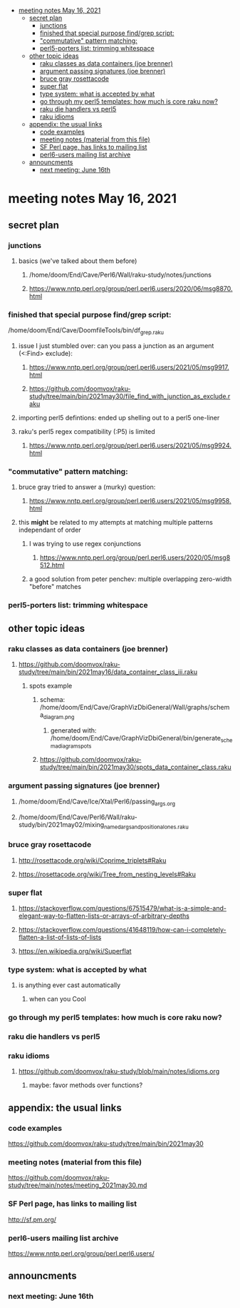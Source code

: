- [meeting notes May 16, 2021](#org6b5d09d)
  - [secret plan](#org86af2b9)
    - [junctions](#org5233415)
    - [finished that special purpose find/grep script:](#org4aa9a20)
    - ["commutative" pattern matching:](#org196c378)
    - [perl5-porters list: trimming whitespace](#orgcbd387c)
  - [other topic ideas](#org0ea50ec)
    - [raku classes as data containers (joe brenner)](#orge88de45)
    - [argument passing signatures (joe brenner)](#org2c3ab1e)
    - [bruce gray rosettacode](#orgbaff717)
    - [super flat](#org3886df9)
    - [type system: what is accepted by what](#orgf41ccb1)
    - [go through my perl5 templates: how much is core raku now?](#org3e3ee83)
    - [raku die handlers vs perl5](#orgd1d1ad5)
    - [raku idioms](#org16dd9a7)
  - [appendix: the usual links](#org842b522)
    - [code examples](#orga0e4997)
    - [meeting notes (material from this file)](#org42afd5e)
    - [SF Perl page, has links to mailing list](#org6c27779)
    - [perl6-users mailing list archive](#org798ba94)
  - [announcments](#orgf9a29e4)
    - [next meeting: June 16th](#orge7d6530)


<a id="org6b5d09d"></a>

# meeting notes May 16, 2021


<a id="org86af2b9"></a>

## secret plan


<a id="org5233415"></a>

### junctions

1.  basics (we've talked about them before)

    1.  /home/doom/End/Cave/Perl6/Wall/raku-study/notes/junctions
    
    2.  <https://www.nntp.perl.org/group/perl.perl6.users/2020/06/msg8870.html>


<a id="org4aa9a20"></a>

### finished that special purpose find/grep script:

/home/doom/End/Cave/DoomfileTools/bin/df<sub>grep.raku</sub>

1.  issue I just stumbled over: can you pass a junction as an argument (<:Find> exclude):

    1.  <https://www.nntp.perl.org/group/perl.perl6.users/2021/05/msg9917.html>
    
    2.  <https://github.com/doomvox/raku-study/tree/main/bin/2021may30/file_find_with_junction_as_exclude.raku>

2.  importing perl5 defintions: ended up shelling out to a perl5 one-liner

3.  raku's perl5 regex compatibility (:P5) is limited

    1.  <https://www.nntp.perl.org/group/perl.perl6.users/2021/05/msg9924.html>


<a id="org196c378"></a>

### "commutative" pattern matching:

1.  bruce gray tried to answer a (murky) question:

    1.  <https://www.nntp.perl.org/group/perl.perl6.users/2021/05/msg9958.html>

2.  this **might** be related to my attempts at matching multiple patterns independant of order

    1.  I was trying to use regex conjunctions
    
        1.  <https://www.nntp.perl.org/group/perl.perl6.users/2020/05/msg8512.html>
    
    2.  a good solution from peter penchev: multiple overlapping zero-width "before" matches


<a id="orgcbd387c"></a>

### perl5-porters list: trimming whitespace


<a id="org0ea50ec"></a>

## other topic ideas


<a id="orge88de45"></a>

### raku classes as data containers (joe brenner)

1.  <https://github.com/doomvox/raku-study/tree/main/bin/2021may16/data_container_class_iii.raku>

    1.  spots example
    
        1.  schema: /home/doom/End/Cave/GraphVizDbiGeneral/Wall/graphs/schema<sub>diagram.png</sub>
        
            1.  generated with: /home/doom/End/Cave/GraphVizDbiGeneral/bin/generate<sub>schema</sub><sub>diagram</sub><sub>spots</sub>
        
        2.  <https://github.com/doomvox/raku-study/tree/main/bin/2021may30/spots_data_container_class.raku>


<a id="org2c3ab1e"></a>

### argument passing signatures (joe brenner)

1.  /home/doom/End/Cave/Ice/Xtal/Perl6/passing<sub>args.org</sub>

2.  /home/doom/End/Cave/Perl6/Wall/raku-study/bin/2021may02/mixing<sub>named</sub><sub>args</sub><sub>and</sub><sub>positional</sub><sub>ones.raku</sub>


<a id="orgbaff717"></a>

### bruce gray rosettacode

1.  <http://rosettacode.org/wiki/Coprime_triplets#Raku>

2.  <https://rosettacode.org/wiki/Tree_from_nesting_levels#Raku>


<a id="org3886df9"></a>

### super flat

1.  <https://stackoverflow.com/questions/67515479/what-is-a-simple-and-elegant-way-to-flatten-lists-or-arrays-of-arbitrary-depths>

2.  <https://stackoverflow.com/questions/41648119/how-can-i-completely-flatten-a-list-of-lists-of-lists>

3.  <https://en.wikipedia.org/wiki/Superflat>


<a id="orgf41ccb1"></a>

### type system: what is accepted by what

1.  is anything ever cast automatically

    1.  when can you Cool


<a id="org3e3ee83"></a>

### go through my perl5 templates: how much is core raku now?


<a id="orgd1d1ad5"></a>

### raku die handlers vs perl5


<a id="org16dd9a7"></a>

### raku idioms

1.  <https://github.com/doomvox/raku-study/blob/main/notes/idioms.org>

    1.  maybe: favor methods over functions?


<a id="org842b522"></a>

## appendix: the usual links


<a id="orga0e4997"></a>

### code examples

<https://github.com/doomvox/raku-study/tree/main/bin/2021may30>


<a id="org42afd5e"></a>

### meeting notes (material from this file)

<https://github.com/doomvox/raku-study/tree/main/notes/meeting_2021may30.md>


<a id="org6c27779"></a>

### SF Perl page, has links to mailing list

<http://sf.pm.org/>


<a id="org798ba94"></a>

### perl6-users mailing list archive

<https://www.nntp.perl.org/group/perl.perl6.users/>


<a id="orgf9a29e4"></a>

## announcments


<a id="orge7d6530"></a>

### next meeting: June 16th
